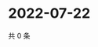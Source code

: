 # 2022-07-22

共 0 条

<!-- BEGIN WEIBO -->
<!-- 最后更新时间 Fri Jul 22 2022 20:32:03 GMT+0800 (China Standard Time) -->

<!-- END WEIBO -->
